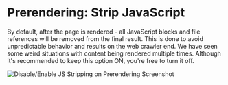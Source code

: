 Prerendering: Strip JavaScript
======

By default, after the page is rendered - all JavaScript blocks and file references will be removed from the final result. This is done to avoid unpredictable behavior and results on the web crawler end. We have seen some weird situations with content being rendered multiple times. Although it's recommended to keep this option ON, you're free to turn it off.

![Disable/Enable JS Stripping on Prerendering Screenshot](https://github.com/VeliovGroup/ostrio/blob/master/docs/prerendering/prerendering-stripjs.png?raw=true)